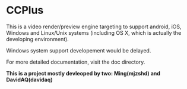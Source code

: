 CCPlus
======

This is a video render/preview engine targeting to support android, iOS, Windows and
Linux/Unix systems (including OS X, which is actually the developing environment).

Windows system support developement would be delayed.

For more detailed documentation, visit the doc directory.

**This is a project mostly devleoped by two: Ming(mjzshd) and DavidAQ(davidaq)**


